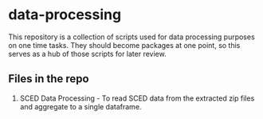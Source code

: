 # data-processing
This repository is a collection of scripts used for data processing purposes on one time tasks. They should become packages at one point, so this serves as a hub of those scripts for later review.

## Files in the repo
1. SCED Data Processing - To read SCED data from the extracted zip files and aggregate to a single dataframe.
